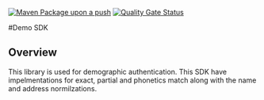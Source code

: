 [![Maven Package upon a push](https://github.com/mosip/demosdk/actions/workflows/push_trigger.yml/badge.svg?branch=release-1.2.0)](https://github.com/mosip/demosdk/actions/workflows/push_trigger.yml)
[![Quality Gate Status](https://sonarcloud.io/api/project_badges/measure?branch=release-1.2.0&project=mosip_biometrics-util&id=mosip_demosdk&metric=alert_status)](https://sonarcloud.io/dashboard?id=mosip_demosdk)

#Demo SDK

## Overview
This library is used for demographic authentication. This SDK have impelmentations for exact, partial and phonetics match along with the name and address normilzations.
